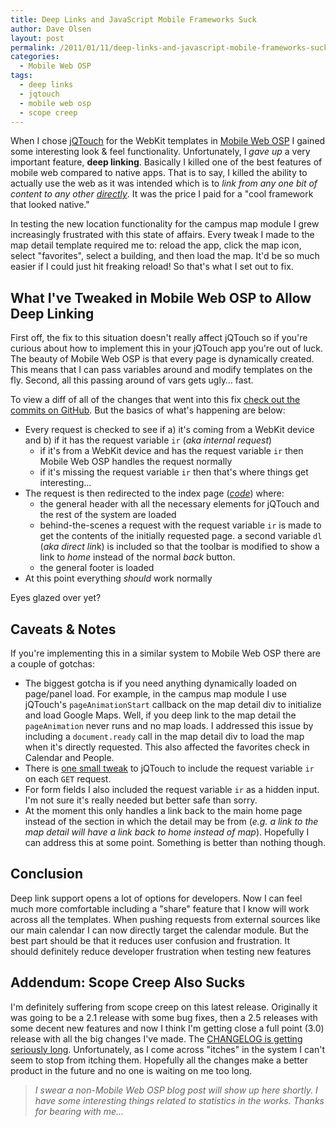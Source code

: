 ```yaml
---
title: Deep Links and JavaScript Mobile Frameworks Suck
author: Dave Olsen
layout: post
permalink: /2011/01/11/deep-links-and-javascript-mobile-frameworks-suck
categories:
  - Mobile Web OSP
tags:
  - deep links
  - jqtouch
  - mobile web osp
  - scope creep
---
```

When I chose [jQTouch][1] for the WebKit templates in [Mobile Web OSP][2] I gained some interesting look & feel functionality. Unfortunately, I *gave up* a very important feature, **deep linking**. Basically I killed one of the best features of mobile web compared to native apps. That is to say, I killed the ability to actually use the web as it was intended which is to *link from any one bit of content to any other <span style="text-decoration: underline;">directly</span>*. It was the price I paid for a "cool framework that looked native."

In testing the new location functionality for the campus map module I grew increasingly frustrated with this state of affairs. Every tweak I made to the map detail template required me to: reload the app, click the map icon, select "favorites", select a building, and then load the map. It'd be so much easier if I could just hit freaking reload! So that's what I set out to fix.

## What I've Tweaked in Mobile Web OSP to Allow Deep Linking

First off, the fix to this situation doesn't really affect jQTouch so if you're curious about how to implement this in your jQTouch app you're out of luck. The beauty of Mobile Web OSP is that every page is dynamically created. This means that I can pass variables around and modify templates on the fly. Second, all this passing around of vars gets ugly… fast.

To view a diff of all of the changes that went into this fix [check out the commits on GitHub][3]. But the basics of what's happening are below:

*   Every request is checked to see if a) it's coming from a WebKit device and b) if it has the request variable `ir` (*aka internal request*) 
    *   if it's from a WebKit device and has the request variable `ir` then Mobile Web OSP handles the request normally
    *   if it's missing the request variable `ir` then that's where things get interesting…
*   The request is then redirected to the index page ([*code*][4]) where: 
    *   the general header with all the necessary elements for jQTouch and the rest of the system are loaded
    *   behind-the-scenes a request with the request variable `ir` is made to get the contents of the initially requested page. a second variable `dl` (*aka direct lin*k) is included so that the toolbar is modified to show a link to *home* instead of the normal *back* button.
    *   the general footer is loaded
*   At this point everything *should* work normally

Eyes glazed over yet?

## Caveats & Notes

If you're implementing this in a similar system to Mobile Web OSP there are a couple of gotchas:

*   The biggest gotcha is if you need anything dynamically loaded on page/panel load. For example, in the campus map module I use jQTouch's `pageAnimationStart` callback on the map detail div to initialize and load Google Maps. Well, if you deep link to the map detail the `pageAnimation` never runs and no map loads. I addressed this issue by including a `document.ready` call in the map detail div to load the map when it's directly requested. This also affected the favorites check in Calendar and People.
*   There is [one small tweak][5] to jQTouch to include the request variable `ir` on each `GET` request.
*   For form fields I also included the request variable `ir` as a hidden input. I'm not sure it's really needed but better safe than sorry.
*   At the moment this only handles a link back to the main home page instead of the section in which the detail may be from (*e.g. a link to the map detail will have a link back to home instead of map*). Hopefully I can address this at some point. Something is better than nothing though.

## Conclusion

Deep link support opens a lot of options for developers. Now I can feel much more comfortable including a "share" feature that I know will work across all the templates. When pushing requests from external sources like our main calendar I can now directly target the calendar module. But the best part should be that it reduces user confusion and frustration. It should definitely reduce developer frustration when testing new features

## Addendum: Scope Creep Also Sucks

I'm definitely suffering from scope creep on this latest release. Originally it was going to be a 2.1 release with some bug fixes, then a 2.5 releases with some decent new features and now I think I'm getting close a full point (3.0) release with all the big changes I've made. The [CHANGELOG is getting seriously long][6]. Unfortunately, as I come across "itches" in the system I can't seem to stop from itching them. Hopefully all the changes make a better product in the future and no one is waiting on me too long.

> *I swear a non-Mobile Web OSP blog post will show up here shortly. I have some interesting things related to statistics in the works. Thanks for bearing with me...*

 [1]: http://www.jqtouch.com/
 [2]: http://mobilewebosp.pbworks.com/
 [3]: https://github.com/dmolsen/MIT-Mobile-Web/compare/8358e7bd74...9052bf1e35
 [4]: https://github.com/dmolsen/MIT-Mobile-Web/compare/8358e7bd74...9052bf1e35#diff-6
 [5]: https://github.com/dmolsen/MIT-Mobile-Web/compare/8358e7bd74...9052bf1e35#diff-15
 [6]: https://github.com/dmolsen/MIT-Mobile-Web/blob/9052bf1e35419d9e30133faa9a5fd44f0f4a8ce9/CHANGELOG